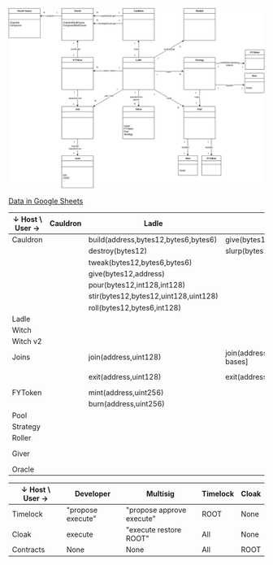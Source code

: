 

![contract architecture](./architecture.png)

[Data in Google Sheets](https://docs.google.com/spreadsheets/d/1mLlq9iZNe99YTovS1tGGxc4SuQm5aG52XdXEDVTLxlg)


| ↓ Host \ User →  |Cauldron|Ladle                                |Witch                           |Witch v2                        |FYToken                                    |Roller                    |Giver                |YieldLever                                  |
|------------------|--------|-------------------------------------|--------------------------------|--------------------------------|-------------------------------------------|--------------------------|---------------------|--------------------------------------------|
|Cauldron          |        |build(address,bytes12,bytes6,bytes6) |give(bytes12,address)           |give(bytes12,address)           |                                           |                          |give(bytes12,address)|                                            |
|                  |        |destroy(bytes12)                     |slurp(bytes12,uint128,uint128)  |slurp(bytes12,uint128,uint128)  |                                           |                          |                     |                                            |
|                  |        |tweak(bytes12,bytes6,bytes6)         |                                |                                |                                           |                          |                     |                                            |
|                  |        |give(bytes12,address)                |                                |                                |                                           |                          |                     |                                            |
|                  |        |pour(bytes12,int128,int128)          |                                |                                |                                           |                          |                     |                                            |
|                  |        |stir(bytes12,bytes12,uint128,uint128)|                                |                                |                                           |                          |                     |                                            |
|                  |        |roll(bytes12,bytes6,int128)          |                                |                                |                                           |                          |                     |                                            |
|Ladle             |        |                                     |                                |                                |                                           |                          |                     |                                            |
|Witch             |        |                                     |                                |                                |                                           |                          |                     |                                            |
|Witch v2          |        |                                     |                                |                                |                                           |                          |                     |                                            |
|Joins             |        |join(address,uint128)                |join(address,uint128)[for bases]|join(address,uint128)[for bases]|join(address,uint128)[for their underlying]|                          |                     |                                            |
|                  |        |exit(address,uint128)                |exit(address,uint128)[for ilks] |exit(address,uint128)[for ilks] |exit(address,uint128)[for their underlying]|                          |                     |                                            |
|FYToken           |        |mint(address,uint256)                |                                |burn(address,uint256)           |                                           |                          |                     |                                            |
|                  |        |burn(address,uint256)                |                                |                                |                                           |                          |                     |                                            |
|Pool              |        |                                     |                                |                                |                                           |                          |                     |                                            |
|Strategy          |        |                                     |                                |                                |                                           |startPool(uint256,uint256)|                     |                                            |
|Roller            |        |                                     |                                |                                |                                           |                          |                     |                                            |
|Giver             |        |                                     |                                |                                |                                           |                          |                     |give(bytes12,address) seize(bytes12,address)|
|Oracle            |        |                                     |                                |                                |                                           |                          |                     |                                            |


| ↓ Host \ User → |Developer          |Multisig                   |Timelock  |Cloak  |
|-----------------|-------------------|---------------------------|----------|-------|
| Timelock        | "propose execute" | "propose approve execute" | ROOT     | None  |
| Cloak           | execute           | "execute restore ROOT"    | All      | None  |
| Contracts       | None              | None                      | All      | ROOT  |
